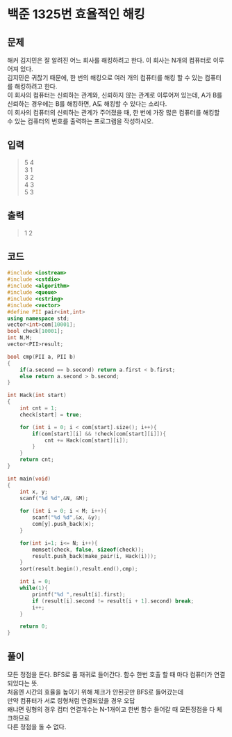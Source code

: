 # 백준 1325번 효율적인 해킹
## 문제
해커 김지민은 잘 알려진 어느 회사를 해킹하려고 한다. 이 회사는 N개의 컴퓨터로 이루어져 있다.</br> 
김지민은 귀찮기 때문에, 한 번의 해킹으로 여러 개의 컴퓨터를 해킹 할 수 있는 컴퓨터를 해킹하려고 한다.</br>
이 회사의 컴퓨터는 신뢰하는 관계와, 신뢰하지 않는 관계로 이루어져 있는데, A가 B를 신뢰하는 경우에는 B를 해킹하면, A도 해킹할 수 있다는 소리다.</br>
이 회사의 컴퓨터의 신뢰하는 관계가 주어졌을 때, 한 번에 가장 많은 컴퓨터를 해킹할 수 있는 컴퓨터의 번호를 출력하는 프로그램을 작성하시오.</br>
## 입력
> 5 4</br>
3 1</br>
3 2</br>
4 3</br>
5 3</br>
## 출력
> 1 2 
## 코드
```c++
#include <iostream>
#include <cstdio>
#include <algorithm>
#include <queue>
#include <cstring>
#include <vector>
#define PII pair<int,int>
using namespace std; 
vector<int>com[10001];
bool check[10001];
int N,M;
vector<PII>result;

bool cmp(PII a, PII b)
{
    if(a.second == b.second) return a.first < b.first;
    else return a.second > b.second;
}

int Hack(int start)
{
    int cnt = 1;
    check[start] = true;

    for (int i = 0; i < com[start].size(); i++){
        if(com[start][i] && !check[com[start][i]]){
            cnt += Hack(com[start][i]);
        }
    }
    return cnt;
}

int main(void)
{
    int x, y;
    scanf("%d %d",&N, &M);
    
    for (int i = 0; i < M; i++){
        scanf("%d %d",&x, &y);
        com[y].push_back(x);
    }

    for(int i=1; i<= N; i++){
        memset(check, false, sizeof(check));
        result.push_back(make_pair(i, Hack(i)));
    }
    sort(result.begin(),result.end(),cmp);

    int i = 0;
    while(1){
        printf("%d ",result[i].first);
        if (result[i].second != result[i + 1].second) break;
        i++;
    }    

    return 0;
}
```
## 풀이
모든 정점을 돈다. 
BFS로 품 재귀로 들어간다. 함수 한번 호출 할 때 마다 컴퓨터가 연결되있다는 뜻. </br>
처음엔 시간의 효율을 높이기 위해 체크가 안된곳만 BFS로 들어갔는데 </br>
만약 컴퓨터가 서로 링형처럼 연결되있을 경우 오답</br>
왜냐면 링형의 경우 컴터 연결개수는 N-1개이고 한번 함수 들어갈 때 모든정점을 다 체크하므로</br>
다른 정점을 돌 수 없다.  
